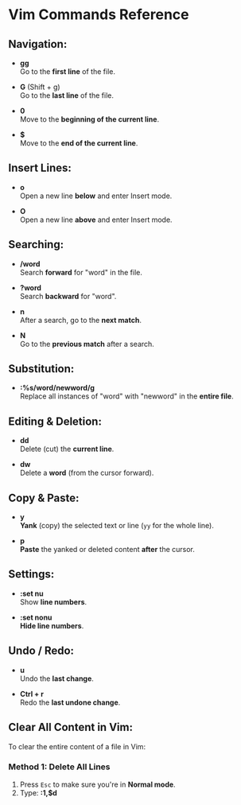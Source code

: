 # Vim Commands Reference

## Navigation:
- **gg**  
  Go to the **first line** of the file.

- **G** (Shift + g)  
  Go to the **last line** of the file.

- **0**  
  Move to the **beginning of the current line**.

- **$**  
  Move to the **end of the current line**.

## Insert Lines:
- **o**  
  Open a new line **below** and enter Insert mode.

- **O**  
  Open a new line **above** and enter Insert mode.

## Searching:
- **/word**  
  Search **forward** for "word" in the file.

- **?word**  
  Search **backward** for "word".

- **n**  
  After a search, go to the **next match**.

- **N**  
  Go to the **previous match** after a search.

## Substitution:
- **:%s/word/newword/g**  
  Replace all instances of "word" with "newword" in the **entire file**.

## Editing & Deletion:
- **dd**  
  Delete (cut) the **current line**.

- **dw**  
  Delete a **word** (from the cursor forward).

## Copy & Paste:
- **y**  
  **Yank** (copy) the selected text or line (`yy` for the whole line).

- **p**  
  **Paste** the yanked or deleted content **after** the cursor.

## Settings:
- **:set nu**  
  Show **line numbers**.

- **:set nonu**  
  **Hide line numbers**.

## Undo / Redo:
- **u**  
  Undo the **last change**.

- **Ctrl + r**  
  Redo the **last undone change**.

## Clear All Content in Vim:
To clear the entire content of a file in Vim:

### Method 1: Delete All Lines
1. Press `Esc` to make sure you're in **Normal mode**.
2. Type:
   **:1,$d**
